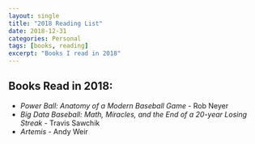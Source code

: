 ```yaml
---
layout: single
title: "2018 Reading List"
date: 2018-12-31
categories: Personal
tags: [books, reading]
excerpt: "Books I read in 2018"
---
```


## Books Read in 2018:

- _Power Ball: Anatomy of a Modern Baseball Game_ - Rob Neyer
- _Big Data Baseball: Math, Miracles, and the End of a 20-year Losing Streak_ - Travis Sawchik
- _Artemis_ - Andy Weir